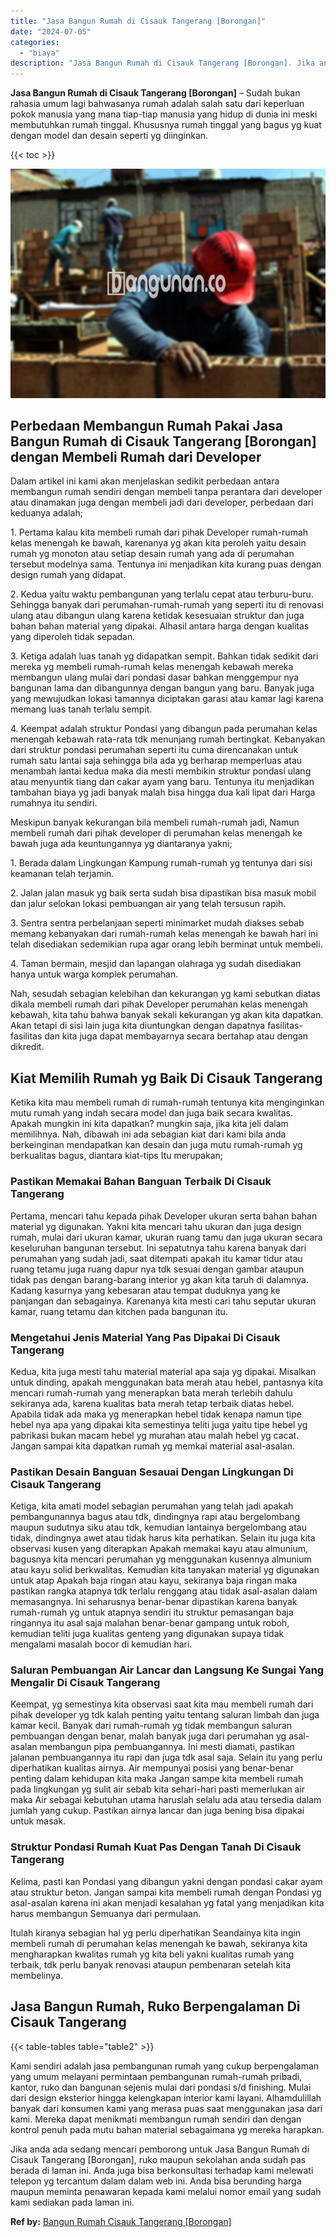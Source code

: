 ```yaml
---
title: "Jasa Bangun Rumah di Cisauk Tangerang [Borongan]"
date: "2024-07-05"
categories: 
  - "biaya"
description: "Jasa Bangun Rumah di Cisauk Tangerang [Borongan]. Jika anda ada sedang mencari pemborong untuk Jasa Bangun Rumah di Cisauk Tangerang [Borongan], ruko maupu..."
---
```


**Jasa Bangun Rumah di Cisauk Tangerang \[Borongan\]** – Sudah bukan rahasia umum lagi bahwasanya rumah adalah salah satu dari keperluan pokok manusia yang mana tiap-tiap manusia yang hidup di dunia ini meski membutuhkan rumah tinggal. Khususnya rumah tinggal yang bagus yg kuat dengan model dan desain seperti yg diinginkan.

{{< toc >}}

![Jasa Bangun Rumah di Cisauk Tangerang [Borongan]](/images/borong-bangunan-10.png)

## Perbedaan Membangun Rumah Pakai Jasa Bangun Rumah di Cisauk Tangerang \[Borongan\] dengan Membeli Rumah dari Developer

Dalam artikel ini kami akan menjelaskan sedikit perbedaan antara membangun rumah sendiri dengan membeli tanpa perantara dari developer atau dinamakan juga dengan membeli jadi dari developer, perbedaan dari keduanya adalah;

1\. Pertama kalau kita membeli rumah dari pihak Developer rumah-rumah kelas menengah ke bawah, karenanya yg akan kita peroleh yaitu desain rumah yg monoton atau setiap desain rumah yang ada di perumahan tersebut modelnya sama. Tentunya ini menjadikan kita kurang puas dengan design rumah yang didapat.

2\. Kedua yaitu waktu pembangunan yang terlalu cepat atau terburu-buru. Sehingga banyak dari perumahan-rumah-rumah yang seperti itu di renovasi ulang atau dibangun ulang karena ketidak kesesuaian struktur dan juga bahan bahan material yang dipakai. Alhasil antara harga dengan kualitas yang diperoleh tidak sepadan.

3\. Ketiga adalah luas tanah yg didapatkan sempit. Bahkan tidak sedikit dari mereka yg membeli rumah-rumah kelas menengah kebawah mereka membangun ulang mulai dari pondasi dasar bahkan menggempur nya bangunan lama dan dibangunnya dengan bangun yang baru. Banyak juga yang mewujudkan lokasi tamannya diciptakan garasi atau kamar lagi karena memang luas tanah terlalu sempit.

4\. Keempat adalah struktur Pondasi yang dibangun pada perumahan kelas menengah kebawah rata-rata tdk menunjang rumah bertingkat. Kebanyakan dari struktur pondasi perumahan seperti itu cuma direncanakan untuk rumah satu lantai saja sehingga bila ada yg berharap memperluas atau menambah lantai kedua maka dia mesti membikin struktur pondasi ulang atau menyuntik tiang dan cakar ayam yang baru. Tentunya itu menjadikan tambahan biaya yg jadi banyak malah bisa hingga dua kali lipat dari Harga rumahnya itu sendiri.

Meskipun banyak kekurangan bila membeli rumah-rumah jadi, Namun membeli rumah dari pihak developer di perumahan kelas menengah ke bawah juga ada keuntungannya yg diantaranya yakni;

1\. Berada dalam Lingkungan Kampung rumah-rumah yg tentunya dari sisi keamanan telah terjamin.

2\. Jalan jalan masuk yg baik serta sudah bisa dipastikan bisa masuk mobil dan jalur selokan lokasi pembuangan air yang telah tersusun rapih.

3\. Sentra sentra perbelanjaan seperti minimarket mudah diakses sebab memang kebanyakan dari rumah-rumah kelas menengah ke bawah hari ini telah disediakan sedemikian rupa agar orang lebih berminat untuk membeli.

4\. Taman bermain, mesjid dan lapangan olahraga yg sudah disediakan hanya untuk warga komplek perumahan.

Nah, sesudah sebagian kelebihan dan kekurangan yg kami sebutkan diatas dikala membeli rumah dari pihak Developer perumahan kelas menengah kebawah, kita tahu bahwa banyak sekali kekurangan yg akan kita dapatkan. Akan tetapi di sisi lain juga kita diuntungkan dengan dapatnya fasilitas-fasilitas dan kita juga dapat membayarnya secara bertahap atau dengan dikredit.

## Kiat Memilih Rumah yg Baik Di Cisauk Tangerang

Ketika kita mau membeli rumah di rumah-rumah tentunya kita menginginkan mutu rumah yang indah secara model dan juga baik secara kwalitas. Apakah mungkin ini kita dapatkan? mungkin saja, jika kita jeli dalam memilihnya. Nah, dibawah ini ada sebagian kiat dari kami bila anda berkeinginan mendapatkan kan desain dan juga mutu rumah-rumah yg berkualitas bagus, diantara kiat-tips Itu merupakan;

### Pastikan Memakai Bahan Banguan Terbaik Di Cisauk Tangerang

Pertama, mencari tahu kepada pihak Developer ukuran serta bahan bahan material yg digunakan. Yakni kita mencari tahu ukuran dan juga design rumah, mulai dari ukuran kamar, ukuran ruang tamu dan juga ukuran secara keseluruhan bangunan tersebut. Ini sepatutnya tahu karena banyak dari perumahan yang sudah jadi, saat ditempati apakah itu kamar tidur atau ruang tetamu juga ruang dapur nya tdk sesuai dengan gambar ataupun tidak pas dengan barang-barang interior yg akan kita taruh di dalamnya. Kadang kasurnya yang kebesaran atau tempat duduknya yang ke panjangan dan sebagainya. Karenanya kita mesti cari tahu seputar ukuran kamar, ruang tetamu dan kitchen pada bangunan itu.

### Mengetahui Jenis Material Yang Pas Dipakai Di Cisauk Tangerang

Kedua, kita juga mesti tahu material material apa saja yg dipakai. Misalkan untuk dinding, apakah menggunakan bata merah atau hebel, pantasnya kita mencari rumah-rumah yang menerapkan bata merah terlebih dahulu sekiranya ada, karena kualitas bata merah tetap terbaik diatas hebel. Apabila tidak ada maka yg menerapkan hebel tidak kenapa namun tipe hebel nya apa yang dipakai kita semestinya teliti juga yaitu tipe hebel yg pabrikasi bukan macam hebel yg murahan atau malah hebel yg cacat. Jangan sampai kita dapatkan rumah yg memkai material asal-asalan.

### Pastikan Desain Banguan Sesauai Dengan Lingkungan Di Cisauk Tangerang

Ketiga, kita amati model sebagian perumahan yang telah jadi apakah pembangunannya bagus atau tdk, dindingnya rapi atau bergelombang maupun sudutnya siku atau tdk, kemudian lantainya bergelombang atau tidak, dindingnya awet atau tidak harus kita perhatikan. Selain itu juga kita observasi kusen yang diterapkan Apakah memakai kayu atau almunium, bagusnya kita mencari perumahan yg menggunakan kusennya almunium atau kayu solid berkwalitas. Kemudian kita tanyakan material yg digunakan untuk atap Apakah baja ringan atau kayu, sekiranya baja ringan maka pastikan rangka atapnya tdk terlalu renggang atau tidak asal-asalan dalam memasangnya. Ini seharusnya benar-benar dipastikan karena banyak rumah-rumah yg untuk atapnya sendiri itu struktur pemasangan baja ringannya itu asal saja malahan benar-benar gampang untuk roboh, kemudian teliti juga kualitas genteng yang digunakan supaya tidak mengalami masalah bocor di kemudian hari.

### Saluran Pembuangan Air Lancar dan Langsung Ke Sungai Yang Mengalir Di Cisauk Tangerang

Keempat, yg semestinya kita observasi saat kita mau membeli rumah dari pihak developer yg tdk kalah penting yaitu tentang saluran limbah dan juga kamar kecil. Banyak dari rumah-rumah yg tidak membangun saluran pembuangan dengan benar, malah banyak juga dari perumahan yg asal-asalan membangun pipa pembuangannya. Ini mesti diamati, pastikan jalanan pembuangannya itu rapi dan juga tdk asal saja. Selain itu yang perlu diperhatikan kualitas airnya. Air mempunyai posisi yang benar-benar penting dalam kehidupan kita maka Jangan sampe kita membeli rumah pada lingkungan yg sulit air sebab kita sehari-hari pasti memerlukan air maka Air sebagai kebutuhan utama haruslah selalu ada atau tersedia dalam jumlah yang cukup. Pastikan airnya lancar dan juga bening bisa dipakai untuk masak.

### Struktur Pondasi Rumah Kuat Pas Dengan Tanah Di Cisauk Tangerang

Kelima, pasti kan Pondasi yang dibangun yakni dengan pondasi cakar ayam atau struktur beton. Jangan sampai kita membeli rumah dengan Pondasi yg asal-asalan karena ini akan menjadi kesalahan yg fatal yang menjadikan kita harus membangun Semuanya dari permulaan.

Itulah kiranya sebagian hal yg perlu diperhatikan Seandainya kita ingin membeli rumah di perumahan kelas menengah ke bawah, sekiranya kita mengharapkan kwalitas rumah yg kita beli yakni kualitas rumah yang terbaik, tdk perlu banyak renovasi ataupun pembenaran setelah kita membelinya.

## Jasa Bangun Rumah, Ruko Berpengalaman Di Cisauk Tangerang

{{< table-tables table="table2" >}}

Kami sendiri adalah jasa pembangunan rumah yang cukup berpengalaman yang umum melayani permintaan pembangunan rumah-rumah pribadi, kantor, ruko dan bangunan sejenis mulai dari pondasi s/d finishing. Mulai dari design eksterior hingga kelengkapan interior kami layani. Alhamdulillah banyak dari konsumen kami yang merasa puas saat menggunakan jasa dari kami. Mereka dapat menikmati membangun rumah sendiri dan dengan kontrol penuh pada mutu bahan material sebagaimana yg mereka harapkan.

Jika anda ada sedang mencari pemborong untuk Jasa Bangun Rumah di Cisauk Tangerang \[Borongan\], ruko maupun sekolahan anda sudah pas berada di laman ini. Anda juga bisa berkonsultasi terhadap kami melewati telepon yg tercantum dalam dalam web ini. Anda bisa berunding harga maupun meminta penawaran kepada kami melalui nomor email yang sudah kami sediakan pada laman ini.

**Ref by:** [Bangun Rumah Cisauk Tangerang [Borongan]](https://id.wikipedia.org/wiki/Bangun)
